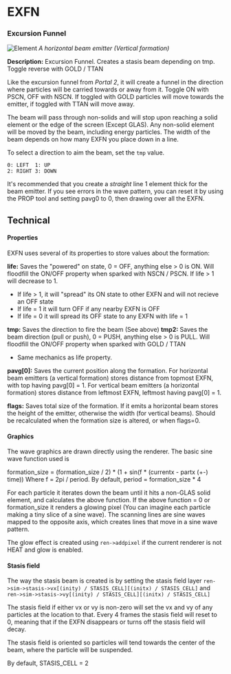 # EXFN
### Excursion Funnel

![Element](https://i.imgur.com/1pFXrBd.gif)
*A horizontal beam emitter (Vertical formation)*

**Description:**  Excursion Funnel. Creates a stasis beam depending on tmp. Toggle reverse with GOLD / TTAN

Like the excursion funnel from *Portal 2*, it will create a funnel in the direction where particles will be carried towards or away from it. Toggle ON with PSCN, OFF with NSCN. If toggled with GOLD particles will move towards the emitter, if toggled with TTAN will move away.

The beam will pass through non-solids and will stop upon reaching a solid element or the edge of the screen (Except GLAS). Any non-solid element will be moved by the beam, including energy particles. The width of the beam depends on how many EXFN you place down in a line.

To select a direction to aim the beam, set the `tmp` value.
```
0: LEFT  1: UP
2: RIGHT 3: DOWN
```

It's recommended that you create a *straight* line 1 element thick for the beam emitter. If you see errors in the wave pattern, you can reset it by using the PROP tool and setting pavg0 to 0, then drawing over all the EXFN.

## Technical
#### Properties
EXFN uses several of its properties to store values about the formation:

**life:** Saves the "powered" on state, 0 = OFF, anything else > 0 is ON. Will floodfill the ON/OFF property when sparked with NSCN / PSCN. If life > 1 will decrease to 1.
- If life > 1, it will "spread" its ON state to other EXFN and will not recieve an OFF state
- If life = 1 it will turn OFF if any nearby EXFN is OFF
- If life = 0 it will spread its OFF state to any EXFN with life = 1

**tmp:** Saves the direction to fire the beam (See above)
**tmp2:** Saves the beam direction (pull or push), 0 = PUSH, anything else > 0 is PULL. Will floodfill the ON/OFF property when sparked with GOLD / TTAN
- Same mechanics as life property.

**pavg[0]:** Saves the current position along the formation. For horizontal beam emitters (a vertical formation) stores distance from topmost EXFN, with top having pavg[0] = 1. For vertical beam emitters (a horizontal formation) stores distance from leftmost EXFN, leftmost having pavg[0] = 1. 

**flags:** Saves total size of the formation. If it emits a horizontal beam stores the height of the emitter, otherwise the width (for vertical beams). Should be recalculated when the formation size is altered, or when flags=0.

#### Graphics
The wave graphics are drawn directly using the renderer. The basic sine wave function used is

formation_size = (formation_size / 2) * (1 + sin(f * (currentx - partx (+-) time))
Where f = 2pi / period. By default, period = formation_size * 4

For each particle it iterates down the beam until it hits a non-GLAS solid element, and calculates the above function. If the above function = 0 or formation_size it renders a glowing pixel (You can imagine each particle making a tiny slice of a sine wave). The scanning lines are sine waves mapped to the opposite axis, which creates lines that move in a sine wave pattern.

The glow effect is created using `ren->addpixel` if the current renderer is not HEAT and glow is enabled.

#### Stasis field
The way the stasis beam is created is by setting the stasis field layer
`ren->sim->stasis->vx[(inity) / STASIS_CELL][(initx) / STASIS_CELL]` and
`ren->sim->stasis->vy[(inity) / STASIS_CELL][(initx) / STASIS_CELL]`

The stasis field if either vx or vy is non-zero will set the vx and vy of any particles at the location to that. Every 4 frames the stasis field will reset to 0, meaning that if the EXFN disappears or turns off the stasis field will decay.

The stasis field is oriented so particles will tend towards the center of the beam, where the particle will be suspended.

By default, STASIS_CELL = 2




